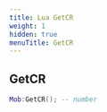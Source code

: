```yaml
---
title: Lua GetCR
weight: 1
hidden: true
menuTitle: GetCR
---
```

## GetCR
```lua
Mob:GetCR(); -- number
```